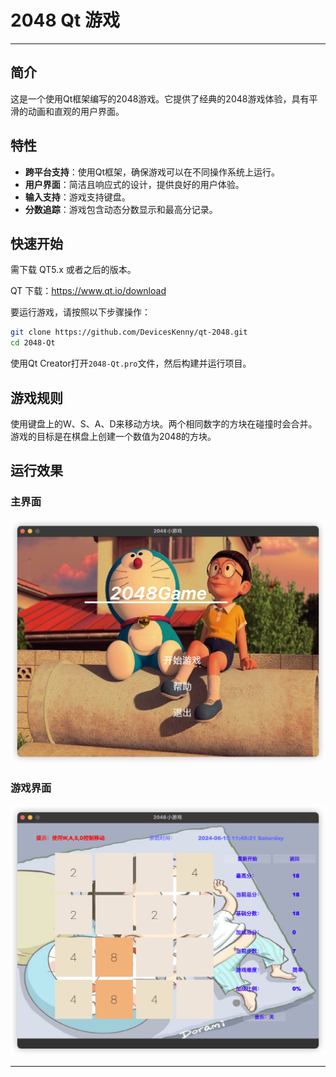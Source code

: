 # 2048 Qt 游戏
---
## 简介
这是一个使用Qt框架编写的2048游戏。它提供了经典的2048游戏体验，具有平滑的动画和直观的用户界面。

## 特性

- **跨平台支持**：使用Qt框架，确保游戏可以在不同操作系统上运行。
- **用户界面**：简洁且响应式的设计，提供良好的用户体验。
- **输入支持**：游戏支持键盘。
- **分数追踪**：游戏包含动态分数显示和最高分记录。

## 快速开始
需下载 QT5.x 或者之后的版本。

QT 下载：https://www.qt.io/download

要运行游戏，请按照以下步骤操作：

```bash
git clone https://github.com/DevicesKenny/qt-2048.git
cd 2048-Qt
```

使用Qt Creator打开`2048-Qt.pro`文件，然后构建并运行项目。

## 游戏规则

使用键盘上的W、S、A、D来移动方块。两个相同数字的方块在碰撞时会合并。游戏的目标是在棋盘上创建一个数值为2048的方块。

## 运行效果

### 主界面

![image-20240615114241415](readme.assets/mainWindow.png)

### 游戏界面

![image-20240615114534134](readme.assets/gameWindow.png)

---















